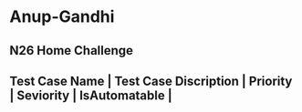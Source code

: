 # Anup-Gandhi
## N26 Home Challenge

Test Case Name | Test Case Discription | Priority | Seviority | IsAutomatable | 
-------------------------------------------------------------------------------
